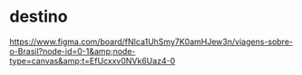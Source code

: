 # destino
https://www.figma.com/board/fNIca1UhSmy7K0amHJew3n/viagens-sobre-o-Brasil?node-id=0-1&amp;node-type=canvas&amp;t=EfUcxxv0NVk6Uaz4-0
